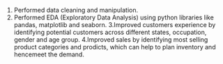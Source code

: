 1. Performed data cleaning and manipulation.
2. Performed EDA (Exploratory Data Analysis) using python
libraries like pandas, matplotlib and seaborn.
3.Improved customers experience by identifying potential
customers across different states, occupation, gender and
age group.
4.Improved sales by identifying most selling product
categories and prodicts, which can help to plan inventory
and hencemeet the demand.
